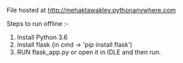 File hosted at http://mehaktawakley.pythonanywhere.com

Steps to run offline :-
1. Install Python 3.6
2. Install flask (in cmd -> 'pip install flask')
3. RUN flask_app.py or open it in IDLE and then run.

